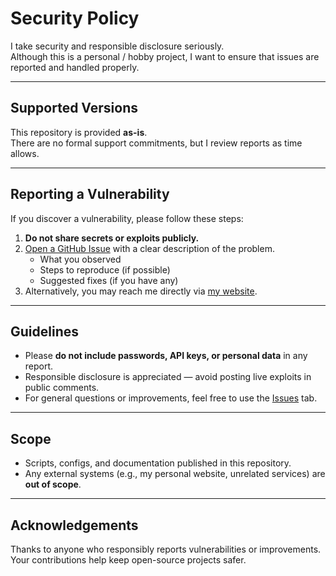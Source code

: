 # Security Policy

I take security and responsible disclosure seriously.  
Although this is a personal / hobby project, I want to ensure that issues are reported and handled properly.

---

## Supported Versions
This repository is provided **as-is**.  
There are no formal support commitments, but I review reports as time allows.

---

## Reporting a Vulnerability
If you discover a vulnerability, please follow these steps:

1. **Do not share secrets or exploits publicly.**
2. [Open a GitHub Issue](../../issues) with a clear description of the problem.  
   - What you observed  
   - Steps to reproduce (if possible)  
   - Suggested fixes (if you have any)
3. Alternatively, you may reach me directly via [my website](https://kyrtopoulos.com/contact-me).

---

## Guidelines
- Please **do not include passwords, API keys, or personal data** in any report.  
- Responsible disclosure is appreciated — avoid posting live exploits in public comments.  
- For general questions or improvements, feel free to use the [Issues](../../issues) tab.

---

## Scope
- Scripts, configs, and documentation published in this repository.  
- Any external systems (e.g., my personal website, unrelated services) are **out of scope**.

---

## Acknowledgements
Thanks to anyone who responsibly reports vulnerabilities or improvements.  
Your contributions help keep open-source projects safer.
